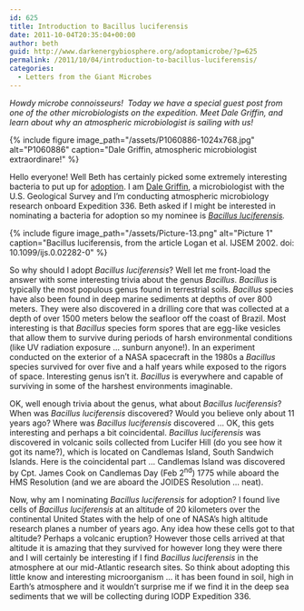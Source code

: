 ```yaml
---
id: 625
title: Introduction to Bacillus luciferensis
date: 2011-10-04T20:35:04+00:00
author: beth
guid: http://www.darkenergybiosphere.org/adoptamicrobe/?p=625
permalink: /2011/10/04/introduction-to-bacillus-luciferensis/
categories:
  - Letters from the Giant Microbes
---
```

_Howdy microbe connoisseurs!  Today we have a special guest post from one of the other microbiologists on the expedition. Meet Dale Griffin, and learn about why an atmospheric microbiologist is sailing with us!_

{% include figure image_path="/assets/P1060886-1024x768.jpg" alt="P1060886" caption="Dale Griffin, atmospheric microbiologist extraordinare!" %}

Hello everyone! Well Beth has certainly picked some extremely interesting bacteria to put up for [adoption](/adoptamicrobe/?cat_ID=17). I am [Dale Griffin](https://profile.usgs.gov/professional/mypage.php?rfs=y&name=dgriffin), a microbiologist with the U.S. Geological Survey and I’m conducting atmospheric microbiology research onboard Expedition 336. Beth asked if I might be interested in nominating a bacteria for adoption so my nominee is _[Bacillus luciferensis](http://ijs.sgmjournals.org/content/52/6/1985.abstract)._

{% include figure image_path="/assets/Picture-13.png" alt="Picture 1" caption="Bacillus luciferensis, from the article Logan et al. IJSEM 2002. doi: 10.1099/ijs.0.02282-0" %}

So why should I adopt _Bacillus luciferensis_? Well let me front-load the answer with some interesting trivia about the genus _Bacillus_. _Bacillus_ is typically the most populous genus found in terrestrial soils. _Bacillus_ species have also been found in deep marine sediments at depths of over 800 meters. They were also discovered in a drilling core that was collected at a depth of over 1500 meters below the seafloor off the coast of Brazil. Most interesting is that _Bacillus_ species form spores that are egg-like vesicles that allow them to survive during periods of harsh environmental conditions (like UV radiation exposure … sunburn anyone!). In an experiment conducted on the exterior of a NASA spacecraft in the 1980s a _Bacillus_ species survived for over five and a half years while exposed to the rigors of space. Interesting genus isn’t it. _Bacillus_ is everywhere and capable of surviving in some of the harshest environments imaginable.

OK, well enough trivia about the genus, what about _Bacillus luciferensis_? When was _Bacillus luciferensis_ discovered? Would you believe only about 11 years ago? Where was _Bacillus luciferensis_ discovered … OK, this gets interesting and perhaps a bit coincidental. _Bacillus luciferensis_ was discovered in volcanic soils collected from Lucifer Hill (do you see how it got its name?), which is located on Candlemas Island, South Sandwich Islands. Here is the coincidental part … Candlemas Island was discovered by Cpt. James Cook on Candlemas Day (Feb 2<sup>nd</sup>) 1775 while aboard the HMS Resolution (and we are aboard the JOIDES Resolution … neat).

Now, why am I nominating _Bacillus luciferensis_ for adoption? I found live cells of _Bacillus luciferensis_ at an altitude of 20 kilometers over the continental United States with the help of one of NASA’s high altitude research planes a number of years ago. Any idea how these cells got to that altitude? Perhaps a volcanic eruption? However those cells arrived at that altitude it is amazing that they survived for however long they were there and I will certainly be interesting if I find _Bacillus luciferensis_ in the atmosphere at our mid-Atlantic research sites. So think about adopting this little know and interesting microorganism … it has been found in soil, high in Earth’s atmosphere and it wouldn’t surprise me if we find it in the deep sea sediments that we will be collecting during IODP Expedition 336.
